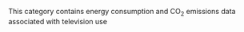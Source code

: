 This category contains energy consumption and CO<sub>2</sub> emissions data
associated with television use
